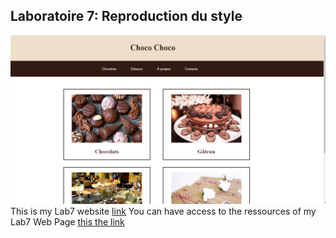 ## Laboratoire 7: Reproduction du style 
 
![ScreenReproductionDuStyle](./img/README.png) 
This is my Lab7 website [link](https://migueljerome.github.io/lab7/) 
You can have access to the ressources of my Lab7 Web Page [this the link](https://github.com/MiguelJerome/lab7)  
 